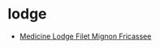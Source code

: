 # lodge

 * [Medicine Lodge Filet Mignon Fricassee](index/m/medicine-lodge-filet-mignon-fricassee-232427.json)
